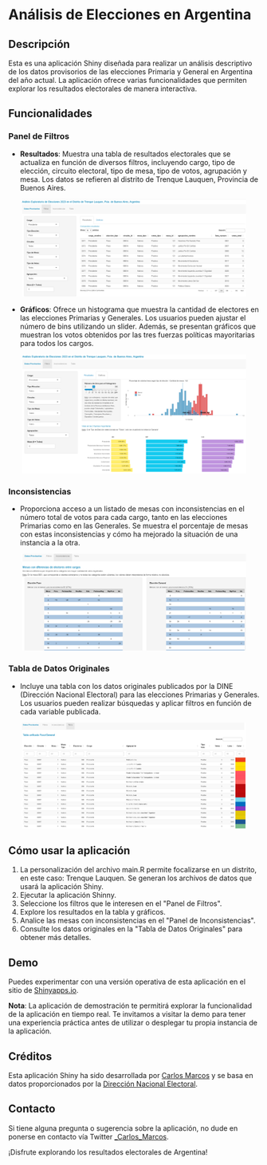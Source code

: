 # Análisis de Elecciones en Argentina

## Descripción
Esta es una aplicación Shiny diseñada para realizar un análisis descriptivo de los datos provisorios de las elecciones Primaria y General en Argentina del año actual. La aplicación ofrece varias funcionalidades que permiten explorar los resultados electorales de manera interactiva.

## Funcionalidades

### Panel de Filtros
- **Resultados**: Muestra una tabla de resultados electorales que se actualiza en función de diversos filtros, incluyendo cargo, tipo de elección, circuito electoral, tipo de mesa, tipo de votos, agrupación y mesa. Los datos se refieren al distrito de Trenque Lauquen, Provincia de Buenos Aires.

<p align="center"><img src="images/filtros_tabla.jpg" width="450"></p>

- **Gráficos**: Ofrece un histograma que muestra la cantidad de electores en las elecciones Primarias y Generales. Los usuarios pueden ajustar el número de bins utilizando un slider. Además, se presentan gráficos que muestran los votos obtenidos por las tres fuerzas políticas mayoritarias para todos los cargos.

<p align="center"><img src="images/filtros_graficos.jpg" width="450"></p>

### Inconsistencias
- Proporciona acceso a un listado de mesas con inconsistencias en el número total de votos para cada cargo, tanto en las elecciones Primarias como en las Generales. Se muestra el porcentaje de mesas con estas inconsistencias y cómo ha mejorado la situación de una instancia a la otra.

<p align="center"><img src="images/inconsistencias.jpg" width="450"></p>

### Tabla de Datos Originales
- Incluye una tabla con los datos originales publicados por la DINE (Dirección Nacional Electoral) para las elecciones Primarias y Generales. Los usuarios pueden realizar búsquedas y aplicar filtros en función de cada variable publicada.

<p align="center"><img src="images/tabla_original.jpg" width="450"></p>

## Cómo usar la aplicación
1. La personalización del archivo main.R permite focalizarse en un distrito, en este caso: Trenque Lauquen. Se generan los archivos de datos que usará la aplicación Shiny.
2. Ejecutar la aplicación Shinny.
3. Seleccione los filtros que le interesen en el "Panel de Filtros".
4. Explore los resultados en la tabla y gráficos.
5. Analice las mesas con inconsistencias en el "Panel de Inconsistencias".
6. Consulte los datos originales en la "Tabla de Datos Originales" para obtener más detalles.

## Demo
Puedes experimentar con una versión operativa de esta aplicación en el sitio de [Shinyapps.io](https://carlosmarcos.shinyapps.io/elecciones-2023/).

**Nota**: La aplicación de demostración te permitirá explorar la funcionalidad de la aplicación en tiempo real. Te invitamos a visitar la demo para tener una experiencia práctica antes de utilizar o desplegar tu propia instancia de la aplicación.

## Créditos
Esta aplicación Shiny ha sido desarrollada por [Carlos Marcos](https://twitter.com/_Carlos_Marcos) y se basa en datos proporcionados por la [Dirección Nacional Electoral](https://www.electoral.gob.ar/).

## Contacto
Si tiene alguna pregunta o sugerencia sobre la aplicación, no dude en ponerse en contacto vía Twitter [_Carlos_Marcos](https://twitter.com/_Carlos_Marcos).

¡Disfrute explorando los resultados electorales de Argentina!
